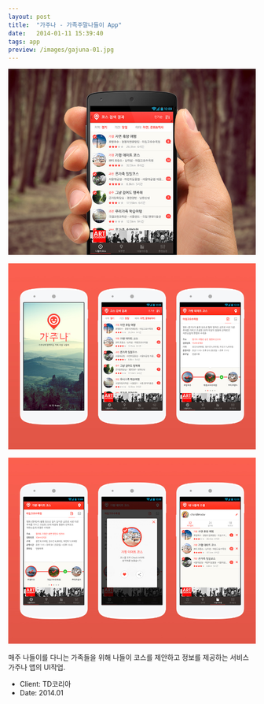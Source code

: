 ```yaml
---
layout: post
title:  "가주나 - 가족주말나들이 App"
date:   2014-01-11 15:39:40
tags: app
preview: /images/gajuna-01.jpg
---
```


![Picture 1](/images/gajuna-01.jpg)

![Picture 2](/images/gajuna-02.jpg)

![Picture 3](/images/gajuna-03.jpg)

매주 나들이를 다니는 가족들을 위해 나들이 코스를 제안하고 정보를 제공하는 서비스 가주나 앱의 UI작업.

- Client: TD코리아
- Date: 2014.01